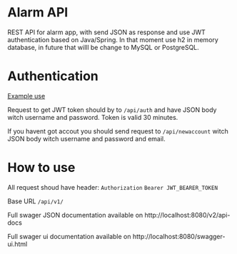 # Alarm API
REST API for alarm app, with send JSON as response and use JWT authentication based on Java/Spring. 
In that moment use h2 in memory database, in future that willl be change to MySQL or PostgreSQL. 

# Authentication
[Example use](https://github.com/Kamil-IT/clock-api/blob/master/src/test/java/com/clock/clockapi/controller/AuthController.http)

Request to get JWT token should by to ```/api/auth``` and have JSON body witch username and password.
Token is valid 30 minutes.

If you havent got accout you should send request to ```/api/newaccount``` witch JSON body witch username and password and email.

# How to use
All request shoud have header: 
 ```Authorization```  ```Bearer JWT_BEARER_TOKEN ```

Base URL ```/api/v1/```

Full swager JSON documentation available on http://localhost:8080/v2/api-docs

Full swager ui documentation available on http://localhost:8080/swagger-ui.html
